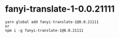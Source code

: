 # fanyi-translate-1-0.0.21111
```
yarn global add fanyi-translate-1@0.0.21111
or
npm i -g fanyi-translate-1@0.0.21111
```
